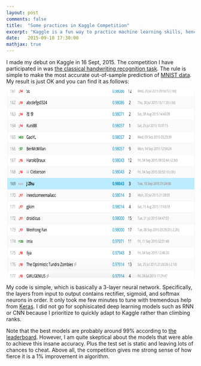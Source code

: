 ```yaml
---
layout: post
comments: false
title:  "Some practices in Kaggle Competition"
excerpt: "Kaggle is a fun way to practice machine learning skills, hence I participated in some Kaggle projects"
date:   2015-09-10 17:30:00
mathjax: true
---
```




I made my debut on Kaggle in 16 Sept, 2015.
The competition I have participated in was [the classical handwriting recognition task](https://www.kaggle.com/c/digit-recognizer).
The rule is simple to make the most accurate out-of-sample prediction of [MNIST data](http://yann.lecun.com/exdb/mnist/).
My result is just OK and you can find it as follows:

<img src="https://raw.githubusercontent.com/CamZHU/camzhu.github.io/master/images/kaggle_digit_result.png" height="500" width="750"/>

My code is simple, which is basically a 3-layer neural network. 
Specifically, the layers from input to output contains rectifier, sigmoid, and softmax neurons in order.
It only took me few minutes to tune with tremendous help from [Keras](http://keras.io/models/).
I did not go for sophisicated deep learning models such as RNN or CNN because I prioritize to quickly adapt to Kaggle rather than climbing ranks. 


Note that the best models are probably around 99% according to [the leaderboard](https://www.kaggle.com/c/digit-recognizer/leaderboard). However, 
I am quite skeptical about the models that were able to achieve this insane accuracy.
Plus the test set is static and leaving lots of chances to cheat.
Above all, the competition gives me strong sense of how fierce it is a 1% improvement in algorithm.
